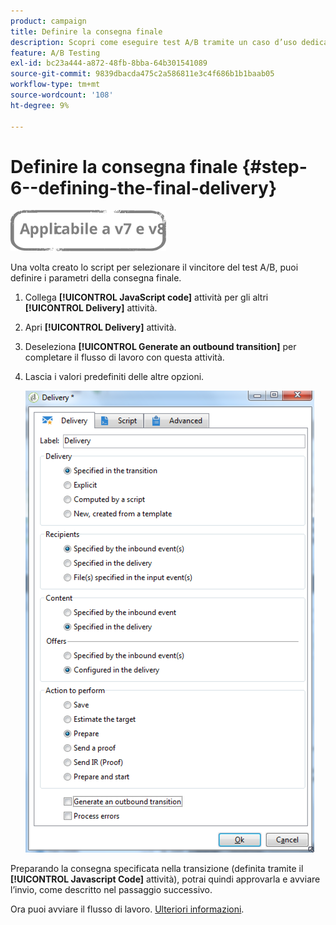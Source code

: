 ```yaml
---
product: campaign
title: Definire la consegna finale
description: Scopri come eseguire test A/B tramite un caso d’uso dedicato
feature: A/B Testing
exl-id: bc23a444-a872-48fb-8bba-64b301541089
source-git-commit: 9839dbacda475c2a586811e3c4f686b1b1baab05
workflow-type: tm+mt
source-wordcount: '108'
ht-degree: 9%

---
```


# Definire la consegna finale {#step-6--defining-the-final-delivery}

![](../../assets/common.svg)

Una volta creato lo script per selezionare il vincitore del test A/B, puoi definire i parametri della consegna finale.

1. Collega **[!UICONTROL JavaScript code]** attività per gli altri **[!UICONTROL Delivery]** attività.
1. Apri **[!UICONTROL Delivery]** attività.
1. Deseleziona **[!UICONTROL Generate an outbound transition]** per completare il flusso di lavoro con questa attività.
1. Lascia i valori predefiniti delle altre opzioni.

   ![](assets/ab_test_final_delivery.png)

Preparando la consegna specificata nella transizione (definita tramite il **[!UICONTROL Javascript Code]** attività), potrai quindi approvarla e avviare l’invio, come descritto nel passaggio successivo.

Ora puoi avviare il flusso di lavoro. [Ulteriori informazioni](a-b-testing-uc-start-workflow.md).
